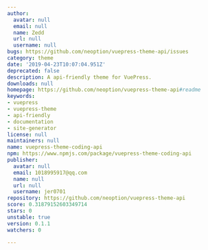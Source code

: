 ```yaml
---
author:
  avatar: null
  email: null
  name: Zedd
  url: null
  username: null
bugs: https://github.com/neoption/vuepress-theme-api/issues
category: theme
date: '2019-04-23T10:07:04.951Z'
deprecated: false
description: A api-friendly theme for VuePress.
downloads: null
homepage: https://github.com/neoption/vuepress-theme-api#readme
keywords:
- vuepress
- vuepress-theme
- api-friendly
- documentation
- site-generator
license: null
maintainers: null
name: vuepress-theme-coding-api
npm: https://www.npmjs.com/package/vuepress-theme-coding-api
publisher:
  avatar: null
  email: 1018995917@qq.com
  name: null
  url: null
  username: jer0701
repository: https://github.com/neoption/vuepress-theme-api
score: 0.31879152603349714
stars: 0
unstable: true
version: 0.1.1
watchers: 0

---
```



